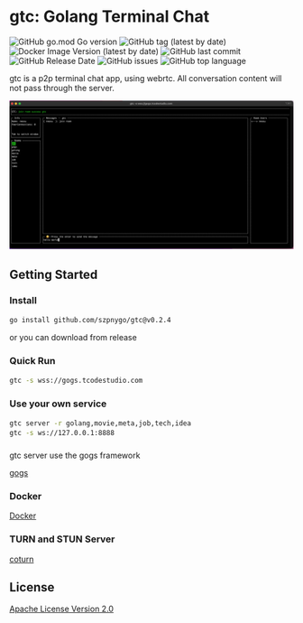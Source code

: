 # gtc: Golang Terminal Chat
![GitHub go.mod Go version](https://img.shields.io/github/go-mod/go-version/szpnygo/gtc)
![GitHub tag (latest by date)](https://img.shields.io/github/v/tag/szpnygo/gtc?label=version)
![Docker Image Version (latest by date)](https://img.shields.io/docker/v/neosu/gtc?label=docker%20version)
![GitHub last commit](https://img.shields.io/github/last-commit/szpnygo/gtc)
![GitHub Release Date](https://img.shields.io/github/release-date/szpnygo/gtc)
![GitHub issues](https://img.shields.io/github/issues-raw/szpnygo/gtc)
![GitHub top language](https://img.shields.io/github/languages/top/szpnygo/gtc)

gtc is a p2p terminal chat app, using webrtc. All conversation content will not pass through the server.

![image](preview.png)
## Getting Started

### Install

```bash
go install github.com/szpnygo/gtc@v0.2.4
```

or you can download from release

### Quick Run
```bash
gtc -s wss://gogs.tcodestudio.com
```

### Use your own service
```bash
gtc server -r golang,movie,meta,job,tech,idea
gtc -s ws://127.0.0.1:8888
```

###

gtc server use the gogs framework

[gogs](https://github.com/metagogs/gogs)

### Docker

[Docker](https://hub.docker.com/r/neosu/gtc)

### TURN and STUN Server

[coturn](https://github.com/coturn/coturn)

## License
[Apache License Version 2.0](./LICENSE)
